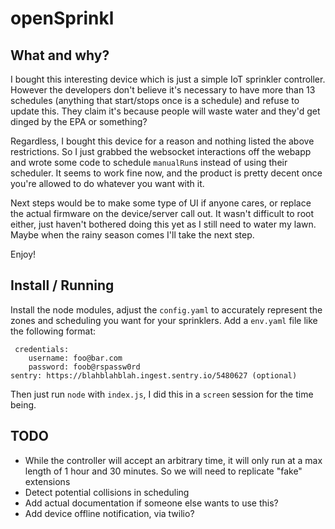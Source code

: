 # openSprinkl

## What and why?

I bought this interesting device which is just a simple IoT sprinkler controller. However the developers don't believe it's necessary to have more than 13 schedules (anything that start/stops once is a schedule) and refuse to update this. They claim it's because people will waste water and they'd get dinged by the EPA or something?

Regardless, I bought this device for a reason and nothing listed the above restrictions. So I just grabbed the websocket interactions off the webapp and wrote some code to schedule `manualRun`s instead of using their scheduler. It seems to work fine now, and the product is pretty decent once you're allowed to do whatever you want with it.

Next steps would be to make some type of UI if anyone cares, or replace the actual firmware on the device/server call out. It wasn't difficult to root either, just haven't bothered doing this yet as I still need to water my lawn. Maybe when the rainy season comes I'll take the next step.

Enjoy!

## Install / Running
Install the node modules, adjust the `config.yaml` to accurately represent the zones and scheduling you want for your sprinklers. Add a `env.yaml` file like the following format:

```
 credentials:
    username: foo@bar.com
    password: foob@rspassw0rd
sentry: https://blahblahblah.ingest.sentry.io/5480627 (optional)
```
Then just run `node` with `index.js`, I did this in a `screen` session for the time being.

## TODO
 - While the controller will accept an arbitrary time, it will only run at a max length of 1 hour and 30 minutes. So we will need to replicate "fake" extensions
 - Detect potential collisions in scheduling
 - Add actual documentation if someone else wants to use this?
 - Add device offline notification, via twilio?